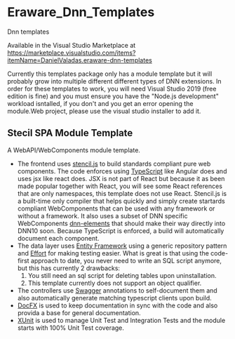 # Eraware_Dnn_Templates
Dnn templates

Available in the Visual Studio Marketplace at
https://marketplace.visualstudio.com/items?itemName=DanielValadas.eraware-dnn-templates

Currently this templates package only has a module template but it will probably grow into multiple different different types of DNN extensions.
In order for these templates to work, you will need Visual Studio 2019 (free edition is fine) and you must ensure you have the "Node.js development" workload isntalled, if you don't and you get an error opening the module.Web project, please use the visual studio installer to add it.

## Stecil SPA Module Template
A WebAPI/WebComponents module template.
- The frontend uses [stencil.js](https://stenciljs.com/) to build standards compliant pure web components. The code enforces using [TypeScript](https://www.typescriptlang.org/) like Angular does and uses jsx like react does. JSX is not part of React but because it as been made popular together with React, you will see some React references that are only namespaces, this template does not use React. Stencil.js is a built-time only compiler that helps quickly and simply create startards compliant WebComponents that can be used with any framework or without a framework. It also uses a subset of DNN specific WebComponents [dnn-elements](https://www.npmjs.com/package/@eraware/dnn-elements) that should make their way directly into DNN10 soon. Because TypeScript is enforced, a build will automatically document each component.
- The data layer uses [Entity Framework](https://www.entityframeworktutorial.net/) using a generic repository pattern and [Effort](https://entityframework-effort.net/) for making testing easier. What is great is that using the code-first approach to date, you never need to write an SQL script anymore, but this has currently 2 drawbacks:
    1. You still need an sql script for deleting tables upon uninstallation.
    2. This template currently does not support an object qualifier.
- The controllers use [Swagger](https://swagger.io/) annotations to self-document them and also automatically generate matching typescript clients upon build.
- [DocFX](https://dotnet.github.io/docfx/) is used to keep documentation in sync with the code and also provida a base for general documentation.
- [XUnit](https://xunit.net/) is used to manage Unit Test and Integration Tests and the module starts with 100% Unit Test coverage.